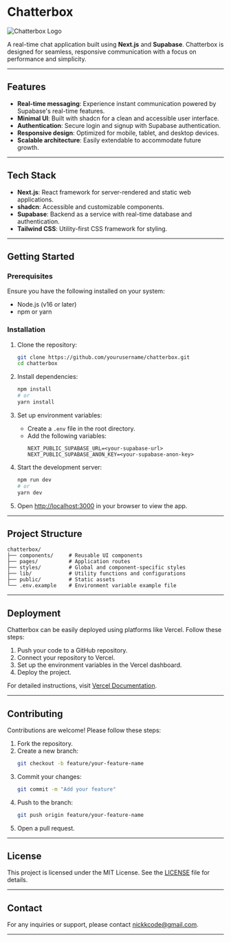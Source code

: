 # Chatterbox

![Chatterbox Logo](https://via.placeholder.com/100x50?text=Chatterbox)

A real-time chat application built using **Next.js** and **Supabase**.
Chatterbox is designed for seamless, responsive communication with a focus on performance and simplicity.

---

## Features

- **Real-time messaging**: Experience instant communication powered by Supabase's real-time features.
- **Minimal UI**: Built with shadcn for a clean and accessible user interface.
- **Authentication**: Secure login and signup with Supabase authentication.
- **Responsive design**: Optimized for mobile, tablet, and desktop devices.
- **Scalable architecture**: Easily extendable to accommodate future growth.

---

## Tech Stack

- **Next.js**: React framework for server-rendered and static web applications.
- **shadcn**: Accessible and customizable components.
- **Supabase**: Backend as a service with real-time database and authentication.
- **Tailwind CSS**: Utility-first CSS framework for styling.

---

## Getting Started

### Prerequisites

Ensure you have the following installed on your system:

- Node.js (v16 or later)
- npm or yarn

### Installation

1. Clone the repository:
   ```bash
   git clone https://github.com/yourusername/chatterbox.git
   cd chatterbox
   ```

2. Install dependencies:
   ```bash
   npm install
   # or
   yarn install
   ```

3. Set up environment variables:
   - Create a `.env` file in the root directory.
   - Add the following variables:
     ```env
     NEXT_PUBLIC_SUPABASE_URL=<your-supabase-url>
     NEXT_PUBLIC_SUPABASE_ANON_KEY=<your-supabase-anon-key>
     ```

4. Start the development server:
   ```bash
   npm run dev
   # or
   yarn dev
   ```

5. Open [http://localhost:3000](http://localhost:3000) in your browser to view the app.

---

## Project Structure

```
chatterbox/
├── components/     # Reusable UI components
├── pages/          # Application routes
├── styles/         # Global and component-specific styles
├── lib/            # Utility functions and configurations
├── public/         # Static assets
└── .env.example    # Environment variable example file
```

---

## Deployment

Chatterbox can be easily deployed using platforms like Vercel. Follow these steps:

1. Push your code to a GitHub repository.
2. Connect your repository to Vercel.
3. Set up the environment variables in the Vercel dashboard.
4. Deploy the project.

For detailed instructions, visit [Vercel Documentation](https://vercel.com/docs).

---

## Contributing

Contributions are welcome! Please follow these steps:

1. Fork the repository.
2. Create a new branch:
   ```bash
   git checkout -b feature/your-feature-name
   ```
3. Commit your changes:
   ```bash
   git commit -m "Add your feature"
   ```
4. Push to the branch:
   ```bash
   git push origin feature/your-feature-name
   ```
5. Open a pull request.

---

## License

This project is licensed under the MIT License. See the [LICENSE](LICENSE) file for details.

---

## Contact

For any inquiries or support, please contact [nickkcode@gmail.com](mailto:nickkcode@gmail.com).

---
